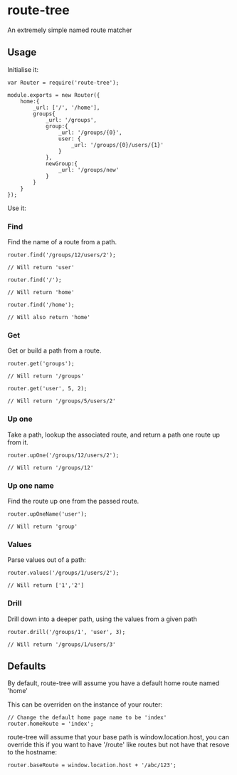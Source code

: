 route-tree
===

An extremely simple named route matcher

## Usage

Initialise it:

    var Router = require('route-tree');

    module.exports = new Router({
        home:{
            _url: ['/', '/home'],
            groups{
                _url: '/groups',
                group:{
                    _url: '/groups/{0}',
                    user: {
                        _url: '/groups/{0}/users/{1}'
                    }
                },
                newGroup:{
                    _url: '/groups/new'
                }
            }
        }
    });

Use it:

### Find

Find the name of a route from a path.

    router.find('/groups/12/users/2');

    // Will return 'user'

    router.find('/');

    // Will return 'home'

    router.find('/home');

    // Will also return 'home'

### Get

Get or build a path from a route.

    router.get('groups');

    // Will return '/groups'

    router.get('user', 5, 2);

    // Will return '/groups/5/users/2'

### Up one

Take a path, lookup the associated route, and return a path one route up from it.

    router.upOne('/groups/12/users/2');

    // Will return '/groups/12'

### Up one name

Find the route up one from the passed route.

    router.upOneName('user');

    // Will return 'group'

### Values

Parse values out of a path:

    router.values('/groups/1/users/2');

    // Will return ['1','2']

### Drill

Drill down into a deeper path, using the values from a given path

    router.drill('/groups/1', 'user', 3);

    // Will return '/groups/1/users/3'


## Defaults

By default, route-tree will assume you have a default home route named 'home'

This can be overriden on the instance of your router:

    // Change the default home page name to be 'index'
    router.homeRoute = 'index';

route-tree will assume that your base path is window.location.host, you can override this if you want to have
'/route' like routes but not have that resove to the hostname:

    router.baseRoute = window.location.host + '/abc/123';
